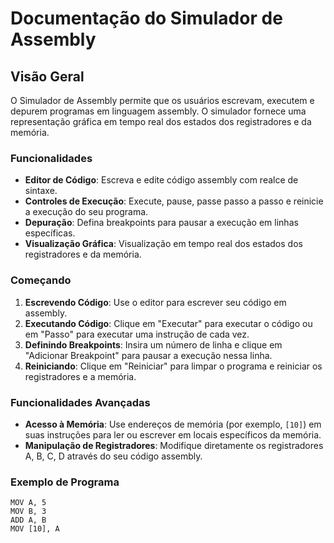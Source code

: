 # Documentação do Simulador de Assembly

## Visão Geral
O Simulador de Assembly permite que os usuários escrevam, executem e depurem programas em linguagem assembly. O simulador fornece uma representação gráfica em tempo real dos estados dos registradores e da memória.

### Funcionalidades
- **Editor de Código**: Escreva e edite código assembly com realce de sintaxe.
- **Controles de Execução**: Execute, pause, passe passo a passo e reinicie a execução do seu programa.
- **Depuração**: Defina breakpoints para pausar a execução em linhas específicas.
- **Visualização Gráfica**: Visualização em tempo real dos estados dos registradores e da memória.

### Começando
1. **Escrevendo Código**: Use o editor para escrever seu código em assembly.
2. **Executando Código**: Clique em "Executar" para executar o código ou em "Passo" para executar uma instrução de cada vez.
3. **Definindo Breakpoints**: Insira um número de linha e clique em "Adicionar Breakpoint" para pausar a execução nessa linha.
4. **Reiniciando**: Clique em "Reiniciar" para limpar o programa e reiniciar os registradores e a memória.

### Funcionalidades Avançadas
- **Acesso à Memória**: Use endereços de memória (por exemplo, `[10]`) em suas instruções para ler ou escrever em locais específicos da memória.
- **Manipulação de Registradores**: Modifique diretamente os registradores A, B, C, D através do seu código assembly.

### Exemplo de Programa
```assembly
MOV A, 5
MOV B, 3
ADD A, B
MOV [10], A
